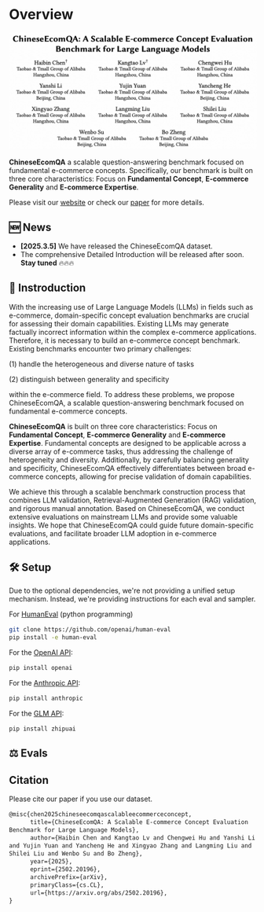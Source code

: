 # Overview


<p align="center">
  <img src="image/title.png" width="800px"/>
</p>


**ChineseEcomQA** a scalable question-answering benchmark focused on fundamental e-commerce concepts. Specifically, our benchmark is built on three core characteristics: Focus on **Fundamental Concept**, **E-commerce Generality** and **E-commerce Expertise**.

 Please visit our [website](https://github.com/OpenStellarTeam/ChineseEcomQA/tree/main) or check our [paper](https://arxiv.org/abs/2502.20196) for more details. 


## 🆕 News

- **\[2025.3.5]** We have released the ChineseEcomQA dataset. 
- The comprehensive Detailed Introduction will be released after soon. **Stay tuned** 🔥🔥🔥



## 💫 Instroduction

With the increasing use of Large Language Models (LLMs) in fields such as e-commerce, domain-specific concept evaluation benchmarks are crucial for assessing their domain capabilities. Existing LLMs may generate factually incorrect information within the complex e-commerce applications. Therefore, it is necessary to build an e-commerce concept benchmark. Existing benchmarks encounter two primary challenges:

 (1) handle the heterogeneous and diverse nature of tasks

 (2) distinguish between generality and specificity

within the e-commerce field. To address these problems, we propose ChineseEcomQA, a scalable question-answering benchmark focused on fundamental e-commerce concepts. 

**ChineseEcomQA** is built on three core characteristics: Focus on **Fundamental Concept**, **E-commerce Generality** and **E-commerce Expertise**. Fundamental concepts are designed to be applicable across a diverse array of e-commerce tasks, thus addressing the challenge of heterogeneity and diversity. Additionally, by carefully balancing generality and specificity, ChineseEcomQA effectively differentiates between broad e-commerce concepts, allowing for precise validation of domain capabilities. 

We achieve this through a scalable benchmark construction process that combines LLM validation, Retrieval-Augmented Generation (RAG) validation, and rigorous manual annotation. Based on ChineseEcomQA, we conduct extensive evaluations on mainstream LLMs and provide some valuable insights. We hope that ChineseEcomQA could guide future domain-specific evaluations, and facilitate broader LLM adoption in e-commerce applications.



## 🛠️ Setup

Due to the optional dependencies, we're not providing a unified setup mechanism. Instead, we're providing instructions for each eval and sampler.

For [HumanEval](https://github.com/openai/human-eval/) (python programming)

```bash
git clone https://github.com/openai/human-eval
pip install -e human-eval
```

For the [OpenAI API](https://pypi.org/project/openai/):

```bash
pip install openai
```

For the [Anthropic API](https://docs.anthropic.com/claude/docs/quickstart-guide):

```bash
pip install anthropic
```

For the [GLM API](https://www.bigmodel.cn/dev/api/normal-model/glm-4):

```bash
pip install zhipuai
```



## ⚖️ Evals



## Citation

Please cite our paper if you use our dataset.

```
@misc{chen2025chineseecomqascalableecommerceconcept,
      title={ChineseEcomQA: A Scalable E-commerce Concept Evaluation Benchmark for Large Language Models}, 
      author={Haibin Chen and Kangtao Lv and Chengwei Hu and Yanshi Li and Yujin Yuan and Yancheng He and Xingyao Zhang and Langming Liu and Shilei Liu and Wenbo Su and Bo Zheng},
      year={2025},
      eprint={2502.20196},
      archivePrefix={arXiv},
      primaryClass={cs.CL},
      url={https://arxiv.org/abs/2502.20196}, 
}
```
